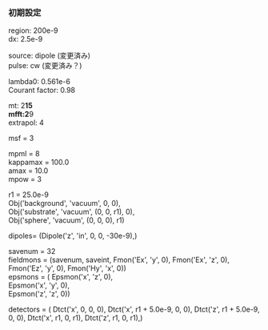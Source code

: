 ### 初期設定
region: 200e-9  
dx: 2.5e-9

source: dipole (変更済み)  
pulse: cw (変更済み？)

lambda0: 0.561e-6  
Courant factor: 0.98

mt: 2**15  
mfft:2**9  
extrapol: 4  

msf = 3

mpml = 8   
kappamax = 100.0  
amax = 10.0  
mpow = 3

r1 = 25.0e-9  
Obj('background', 'vacuum', 0, 0),  
Obj('substrate', 'vacuum', (0, 0, r1), 0),  
Obj('sphere', 'vacuum', (0, 0, 0), r1)  

dipoles= (Dipole('z', 'in', 0, 0, -30e-9),)  

savenum = 32  
fieldmons = (savenum, saveint,
        Fmon('Ex', 'y', 0),
        Fmon('Ex', 'z', 0),
        Fmon('Ez', 'y', 0),
        Fmon('Hy', 'x', 0))  
epsmons = (
        Epsmon('x', 'z', 0), \
        Epsmon('x', 'y', 0), \
        Epsmon('z', 'z', 0))  

detectors = (
        Dtct('x', 0, 0, 0),
        Dtct('x', r1 + 5.0e-9, 0, 0),
        Dtct('z', r1 + 5.0e-9, 0, 0),
        Dtct('x', r1, 0, r1),
        Dtct('z', r1, 0, r1),)  


        